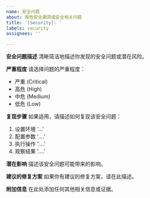 ```yaml
---
name: 安全问题
about: 报告安全漏洞或安全相关问题
title: '[Security]: '
labels: security
assignees: ''

---
```


**安全问题描述**
清晰简洁地描述你发现的安全问题或潜在风险。

**严重程度**
请选择问题的严重程度：
- 严重 (Critical)
- 高危 (High)
- 中危 (Medium)
- 低危 (Low)

**复现步骤**
如果适用，请描述如何复现该安全问题：
1. 设置环境 '...'
2. 配置参数 '....'
3. 执行操作 '....'
4. 观察结果 '....'

**潜在影响**
描述该安全问题可能带来的影响。

**建议的修复方案**
如果你有建议的修复方案，请在此描述。

**附加信息**
在此处添加任何其他相关信息或证据。